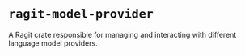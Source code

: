 # `ragit-model-provider`

A Ragit crate responsible for managing and interacting with different language model providers.